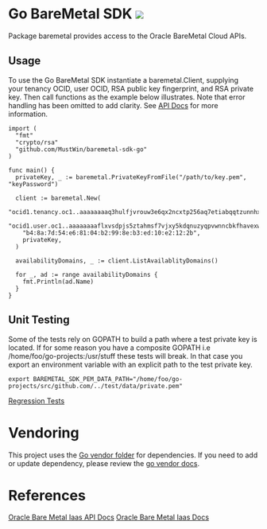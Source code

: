 # Go BareMetal SDK ![](https://circleci.com/gh/MustWin/baremetal-sdk-go.svg?style=shield&circle-token=fa06ce2af6b594812e3a756f5451a9e101d7b9f5)

Package baremetal provides access to the Oracle BareMetal Cloud APIs.

## Usage

To use the Go BareMetal SDK instantiate a baremetal.Client, supplying  
your tenancy OCID, user OCID, RSA public key fingerprint, and RSA private key.
Then call functions as the example below illustrates.  Note that error
handling has been omitted to add clarity. See [API Docs](https://docs.us-az-phoenix-1.oracleiaas.com/) for more information.


```
import (
  "fmt"  
  "crypto/rsa"
  "github.com/MustWin/baremetal-sdk-go"
)

func main() {
  privateKey, _ := baremetal.PrivateKeyFromFile("/path/to/key.pem", "keyPassword")

  client := baremetal.New(
    "ocid1.tenancy.oc1..aaaaaaaaq3hulfjvrouw3e6qx2ncxtp256aq7etiabqqtzunnhxjslzkfyxq",
    "ocid1.user.oc1..aaaaaaaaflxvsdpjs5ztahmsf7vjxy5kdqnuzyqpvwnncbkfhavexwd4w5ra",
    "b4:8a:7d:54:e6:81:04:b2:99:8e:b3:ed:10:e2:12:2b",
    privateKey,
  )

  availabilityDomains, _ := client.ListAvailablityDomains()

  for _, ad := range availabilityDomains {
    fmt.Println(ad.Name)
  }
}
```
## Unit Testing
Some of the tests rely on GOPATH to build a path where a test private key is located. If
for some reason you have a composite GOPATH i.e /home/foo/go-projects:/usr/stuff
these tests will break.  In that case you export an environment variable with an
explicit path to the test private key.

```
export BAREMETAL_SDK_PEM_DATA_PATH="/home/foo/go-projects/src/github.com/../test/data/private.pem"
```

[Regression Tests](test/README.md)


# Vendoring
This project uses the [Go vendor folder](https://blog.gopheracademy.com/advent-2015/vendor-folder/) for dependencies.
If you need to add or update dependency, please review the [go
vendor docs](https://github.com/kardianos/govendor).

# References
[Oracle Bare Metal Iaas API Docs](https://docs.us-az-phoenix-1.oracleiaas.com/Content/API/Concepts/apiref.htm)
[Oracle Bare Metal Iaas Docs](https://docs.us-az-phoenix-1.oracleiaas.com/)
